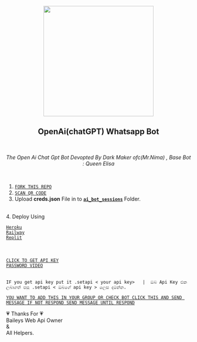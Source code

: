 <p align="center">
<img src="https://telegra.ph/file/cc7e87a16245af0a4772f.jpg" width="300" height="300"/>
</p>

<h2 align="center"> OpenAi(chatGPT) Whatsapp Bot </h2> <br>
<p align="center"><i>
 The Open Ai Chat Gpt Bot Devopted By Dark Maker ofc(Mr.Nima) , Base Bot : Queen Elisa
 </i></p> <br>
 
 
 1. [`FORK THIS REPO`](https://github.com/DarkMakerofc/OpenAi-ChatGPT-Bot/fork)
 2. [`SCAN QR CODE`](https://replit.com/@MRNima/OpenAi-ChatGPT-QR-CODE-SCANER)
 3. Upload <b>creds.json</b> File in to <b>[`ai_bot_sessions`](ai_bot_sessions)</b> Folder.
 <br>
 4. Deploy Using 

 [`Heroku`](https://app.heroku)  
 [`Railway`](https://railway.app?referralCode=jDDNQq) <br>
 [`Replit`](https://replit.com)
 
<br><br>
[`CLICK TO GET API KEY`](https://platform.openai.com/docs/) <br> 
[`PASSWORD VIDEO`](https://youtube.com/shorts/EkLrmE3LDiE?feature=share)<br><br>
```
IF you get api key put it .setapi < your api key>   |  ඔබ Api Key එක ලබාගත් පසු .setapi < ඔබගේ api key > ලෙස දමන්න.
```
 
 
 [`YOU WANT TO ADD THIS IN YOUR GROUP OR CHECK BOT CLICK THIS AND SEND MESSAGE IF NOT RESPOND SEND MESSAGE UNTIL RESPOND`](https://wa.me/17869360209?text=Ai)
 
 
💗 Thanks For 💗<br>
Baileys Web Api Owner<br>
&<br>
All Helpers.<br><br>
